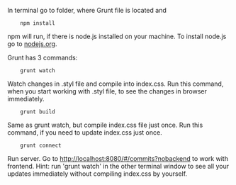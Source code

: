 In terminal go to folder, where Grunt file is located and 
```
	npm install
```
npm will run, if there is node.js installed on your machine.
To install node.js go to [nodejs.org](http://nodejs.org/).

Grunt has 3 commands:
```
	grunt watch
```
Watch changes in .styl file and compile into index.css. Run this command, when you start working with .styl file, to see the changes in browser immediately.

```
	grunt build
```
Same as grunt watch, but compile index.css file just once. Run this command, if you need to update index.css just once.

```
	grunt connect
```
Run server. Go to [http://localhost:8080/#/commits?nobackend](http://localhost:8080/#/commits?nobackend) to work with frontend.
Hint: run 'grunt watch' in the other terminal window to see all your updates immediately without compiling index.css by yourself. 
